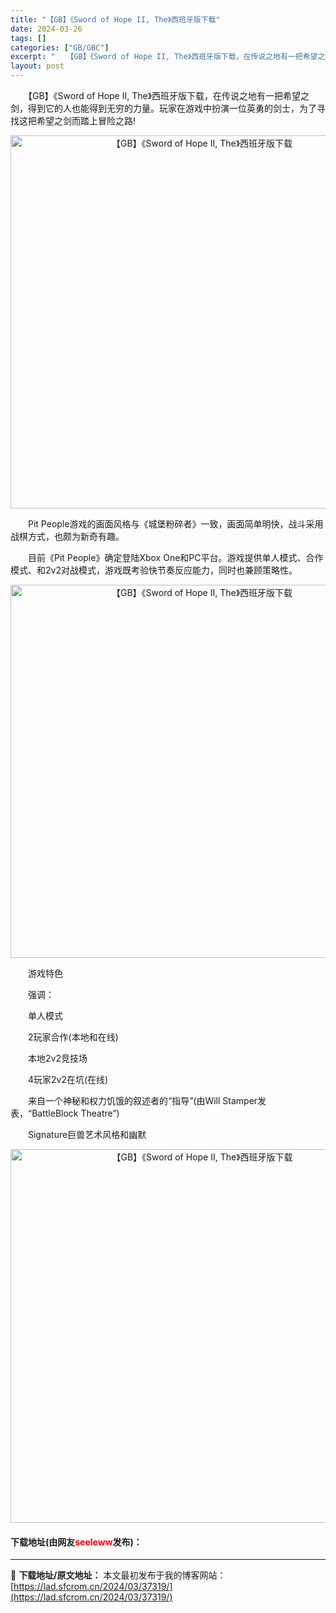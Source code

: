 ```yaml
---
title: "【GB】《Sword of Hope II, The》西班牙版下载"
date: 2024-03-26
tags: []
categories: ["GB/GBC"]
excerpt: "　　【GB】《Sword of Hope II, The》西班牙版下载，在传说之地有一把希望之剑，得到它的人也能得到无穷的力量。玩家在游戏中扮演一位英勇的剑士，为了寻找这把希望之剑而踏上冒险之路! 　　Pit People游戏的画面风格与《城堡粉碎者》一致，画面简单明快，战斗采用战棋方式，也颇为新奇&hellip;"
layout: post
---
```


 <p>　　【GB】《Sword of Hope II, The》西班牙版下载，在传说之地有一把希望之剑，得到它的人也能得到无穷的力量。玩家在游戏中扮演一位英勇的剑士，为了寻找这把希望之剑而踏上冒险之路!</p> <p align="center"><img align="" border="0" src="https://lad.sfcrom.cn/wp-content/uploads/2024/03/20240326_660284e566b6b.png" width="597" alt="【GB】《Sword of Hope II, The》西班牙版下载" /></p> <p>　　Pit People游戏的画面风格与《城堡粉碎者》一致，画面简单明快，战斗采用战棋方式，也颇为新奇有趣。</p> <p>　　目前《Pit People》确定登陆Xbox One和PC平台。游戏提供单人模式、合作模式、和2v2对战模式，游戏既考验快节奏反应能力，同时也兼顾策略性。</p> <p align="center"><img align="" border="0" src="https://lad.sfcrom.cn/wp-content/uploads/2024/03/20240326_660284e715e8f.png" width="597" alt="【GB】《Sword of Hope II, The》西班牙版下载" /></p> <p>　　游戏特色</p> <p>　　强调：</p> <p>　　单人模式</p> <p>　　2玩家合作(本地和在线)</p> <p>　　本地2v2竞技场</p> <p>　　4玩家2v2在坑(在线)</p> <p>　　来自一个神秘和权力饥饿的叙述者的&ldquo;指导&rdquo;(由Will Stamper发表，&ldquo;BattleBlock Theatre&rdquo;)</p> <p>　　Signature巨兽艺术风格和幽默</p> <p align="center"><img align="" border="0" src="https://lad.sfcrom.cn/wp-content/uploads/2024/03/20240326_660284e8ac2be.png" width="598" alt="【GB】《Sword of Hope II, The》西班牙版下载" /></p> <p><h4>下载地址(由网友<font color="red">seeleww</font>发布)：</h4></p> 

---
📖 **下载地址/原文地址：** 本文最初发布于我的博客网站：[https://lad.sfcrom.cn/2024/03/37319/](https://lad.sfcrom.cn/2024/03/37319/)
